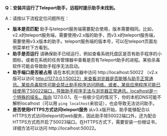 **Q：安装并运行了Teleport助手，远程时提示助手未找到。**

A：请按以下流程定位问题所在：

 - **版本是否匹配** 助手与teleport服务端需要配合使用，版本需要相同。比如，v2.x的teleport服务端，需要使用v2.x版的助手，而v3.x的teleport服务端，需要使用v3.x版本的助手。teleport服务端的版本号，可以在teleport页面左侧菜单栏下方看到。
 - **助手是否运行** 请确保助手已经运行，例如查看系统托盘区是否有助手程序的小图标，或者在系统的任务管理器中查看是否有Teleport助手的进程。某些杀毒软件可能会导致助手程序无法启动。
 - **助手端口是否被占用** 请在本机浏览器中访问 http://localhost:50022 （v2.x版可以访问 http://127.0.0.1:50022）来查看浏览器是否能够与助手正常通讯。某些杀毒软件可能会禁止助手程序访问网络，或者，某些应用程序可能已经使用了50022端口，导致助手程序无法与浏览器正常通讯。localhost是一个特殊的域名，指向 127.0.0.1，在一些极少见的情况下，你的本机DNS可能不解析localhost（可以用 `ping localhost`来验证），也会导致无法访问助手。
 - **是否使用HTTPS方式访问teleport服务** 从v3.x版开始，助手能够配合以HTTPS方式访问teleport的web服务，因此助手除50022端口外，还为配合HTTPS方式而开启了50023端口。在HTTPS方式下，需要安装一份根证书，详细方法可以访问 http://localhost:50022。



